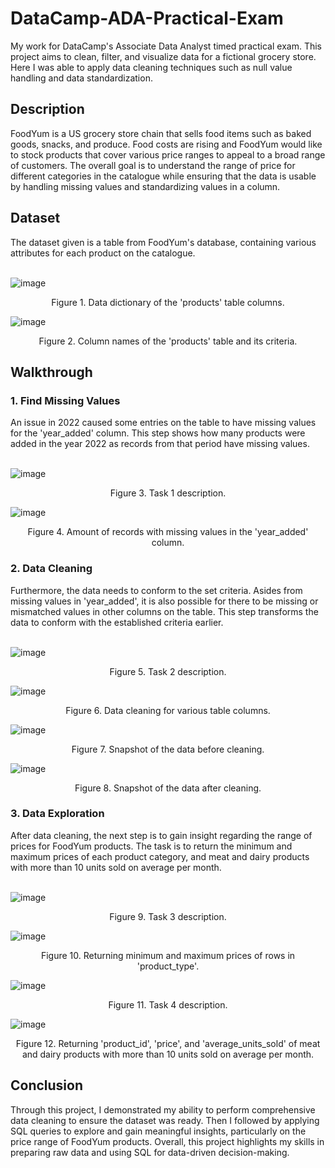 # DataCamp-ADA-Practical-Exam
My work for DataCamp's Associate Data Analyst timed practical exam. This project aims to clean, filter, and visualize data for a fictional grocery store. Here I was able to apply data cleaning techniques such as null value handling and data standardization.

## Description
FoodYum is a US grocery store chain that sells food items such as baked goods, snacks, and produce. Food costs are rising and FoodYum would like to stock products that cover various price ranges to appeal to a broad range of customers. The overall goal is to understand the range of price for different categories in the catalogue while ensuring that the data is usable by handling missing values and standardizing values in a column.

## Dataset
The dataset given is a table from FoodYum's database, containing various attributes for each product on the catalogue. <br><br>

![image](https://github.com/user-attachments/assets/fc1a68ba-cd15-44fd-bc1c-61940ec7086a)
<p align="center">Figure 1. Data dictionary of the 'products' table columns.</p>

![image](https://github.com/user-attachments/assets/88022f26-c605-46f0-a942-68be4f2af5d5)
<p align="center">Figure 2. Column names of the 'products' table and its criteria.</p>

## Walkthrough

### 1. Find Missing Values
An issue in 2022 caused some entries on the table to have missing values for the 'year_added' column. This step shows how many products were added in the year 2022 as records from that period have missing values. <br><br>

![image](https://github.com/user-attachments/assets/a70a7961-cc8e-4bfd-b912-74fe72bc9ecb)
<p align="center">Figure 3. Task 1 description.</p>

![image](https://github.com/user-attachments/assets/ac68f28c-0c71-40e4-add4-e70affd228ba)
<p align="center">Figure 4. Amount of records with missing values in the 'year_added' column.</p>

### 2. Data Cleaning
Furthermore, the data needs to conform to the set criteria. Asides from missing values in 'year_added', it is also possible for there to be missing or mismatched values in other columns on the table. This step transforms the data to conform with the established criteria earlier. <br><br>

![image](https://github.com/user-attachments/assets/0144d675-95ff-438d-a562-97a1fad706e9)
<p align="center">Figure 5. Task 2 description.</p>

![image](https://github.com/user-attachments/assets/2f465870-7dc7-4b48-bb9d-3f4072c0b6c9)
<p align="center">Figure 6. Data cleaning for various table columns.</p>

![image](https://github.com/user-attachments/assets/a8d0fe26-c9b0-457a-821f-41ade6592521)
<p align="center">Figure 7. Snapshot of the data before cleaning.</p>

![image](https://github.com/user-attachments/assets/2afa072b-550c-4a11-9fe6-b6ba17489333)
<p align="center">Figure 8. Snapshot of the data after cleaning.</p>

### 3. Data Exploration
After data cleaning, the next step is to gain insight regarding the range of prices for FoodYum products. The task is to return the minimum and maximum prices of each product category, and meat and dairy products with more than 10 units sold on average per month. <br><br>

![image](https://github.com/user-attachments/assets/e164440d-9173-4359-ad83-7fb94e4e7e04)
<p align="center">Figure 9. Task 3 description.</p>

![image](https://github.com/user-attachments/assets/82348795-7599-4014-8de3-207f81e2656b)
<p align="center">Figure 10. Returning minimum and maximum prices of rows in 'product_type'.</p>

![image](https://github.com/user-attachments/assets/a93f1222-842c-4e51-bc60-8c837d2dd229)
<p align="center">Figure 11. Task 4 description.</p>

![image](https://github.com/user-attachments/assets/574cf014-c78a-478c-adc4-06d3e4376242)
<p align="center">Figure 12. Returning 'product_id', 'price', and 'average_units_sold' of meat and dairy products with more than 10 units sold on average per month.</p>

## Conclusion
Through this project, I demonstrated my ability to perform comprehensive data cleaning to ensure the dataset was ready. Then I followed by applying SQL queries to explore and gain meaningful insights, particularly on the price range of FoodYum products. Overall, this project highlights my skills in preparing raw data and using SQL for data-driven decision-making.
